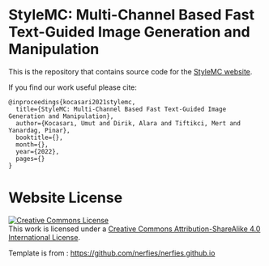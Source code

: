 # StyleMC: Multi-Channel Based Fast Text-Guided Image Generation and Manipulation

This is the repository that contains source code for the [StyleMC website](https://catlab-team.github.io/stylemc/).


If you find our work useful please cite:
```
@inproceedings{kocasari2021stylemc,
  title={StyleMC: Multi-Channel Based Fast Text-Guided Image Generation and Manipulation},
  author={Kocasarı, Umut and Dirik, Alara and Tiftikci, Mert and Yanardag, Pinar},
  booktitle={},
  month={},
  year={2022},
  pages={}
}
```

# Website License
<a rel="license" href="http://creativecommons.org/licenses/by-sa/4.0/"><img alt="Creative Commons License" style="border-width:0" src="https://i.creativecommons.org/l/by-sa/4.0/88x31.png" /></a><br />This work is licensed under a <a rel="license" href="http://creativecommons.org/licenses/by-sa/4.0/">Creative Commons Attribution-ShareAlike 4.0 International License</a>.

Template is from : https://github.com/nerfies/nerfies.github.io
